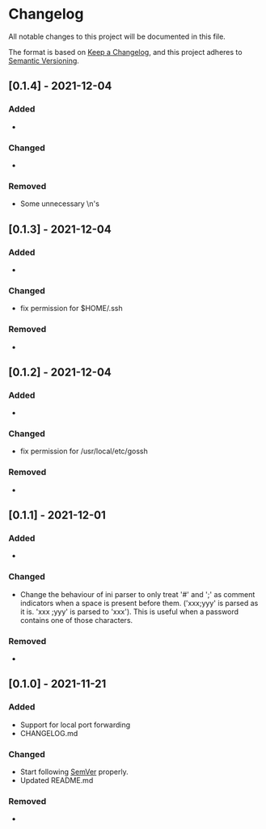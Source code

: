 # Changelog
All notable changes to this project will be documented in this file.

The format is based on [Keep a Changelog](https://keepachangelog.com/en/1.0.0/),
and this project adheres to [Semantic Versioning](https://semver.org/spec/v2.0.0.html).

## [0.1.4] - 2021-12-04
### Added
- 
### Changed
-
### Removed
- Some unnecessary \n's
## [0.1.3] - 2021-12-04
### Added
- 
### Changed
- fix permission for $HOME/.ssh
### Removed
-
## [0.1.2] - 2021-12-04
### Added
- 
### Changed
- fix permission for /usr/local/etc/gossh
### Removed
-
## [0.1.1] - 2021-12-01
### Added
- 
### Changed
- Change the behaviour of ini parser to only treat '#' and ';' as comment indicators when a space is present before them. ('xxx;yyy' is parsed as it is. 'xxx ;yyy' is parsed to 'xxx'). This is useful when a password contains one of those characters.
### Removed
-

## [0.1.0] - 2021-11-21
### Added
- Support for local port forwarding
- CHANGELOG.md
### Changed
- Start following [SemVer](https://semver.org) properly.
- Updated README.md 
### Removed
-